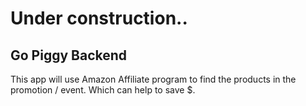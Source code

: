 # Under construction..


## Go Piggy Backend
This app will use Amazon Affiliate program to find the products in the promotion / event.
Which can help to save $.

